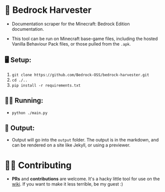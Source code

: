 # 🌽 Bedrock Harvester
- Documentation scraper for the Minecraft: Bedrock Edition documentation.

- This tool can be run on Minecraft base-game files, including the hosted Vanilla Behaviour Pack files, or those pulled from the `.apk`.

## 🖥 Setup:
1. `git clone https://github.com/Bedrock-OSS/bedrock-harvester.git`
2. `cd ./..`
3. `pip install -r requirements.txt`

## 🏃‍♂️ Running:
- `python ./main.py`

## 📜 Output:
- Output will go into the `output` folder. The output is in the markdown, and can be rendered on a site like Jekyll, or using a previewer.

# 👨‍💻 Contributing

- **PRs** and **contributions** are welcome. It's a hacky little tool for use on the [wiki](https://wiki.bedrock.dev/). If you want to make it less terrible, be my guest :)
